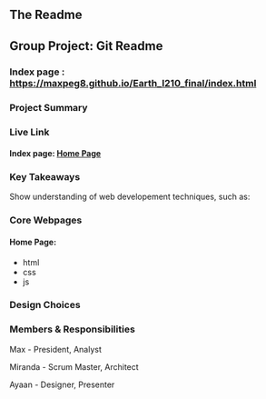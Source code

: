 ## The Readme

## Group Project: Git Readme

### Index page : https://maxpeg8.github.io/Earth_I210_final/index.html

### Project Summary

### Live Link

#### Index page: [Home Page](https://maxpeg8.github.io/Earth_I210_final/index.html)

### Key Takeaways

Show understanding of web developement techniques, such as:

### Core Webpages

#### Home Page:

- html
- css
- js

### Design Choices

### Members & Responsibilities

Max - President, Analyst

Miranda - Scrum Master, Architect

Ayaan - Designer, Presenter
